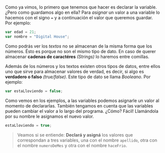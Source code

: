 Como ya vimos, lo primero que tenemos que hacer es declarar la variable. ¿Pero como guardamos algo en ella?
Para _asignar_ un valor a una variable lo hacemos con el signo `=` y a continuación el valor que queremos guardar.
Por ejemplo:

```javascript
var edad = 21;
var nombre = "Digital House";
```
Como podrás ver los _textos_ no se almacenan de la misma forma que los números. Ésto es porque no son el mismo tipo de dato. En caso de querer almacenar **cadenas de caractéres** _(Strings)_ lo haremos entre comillas.

Además de los números y los textos existen otros tipos de datos, entre ellos uno que sirve para almacenar valores de verdad, es decir, si algo es **verdadero o falso** _(true/false)_. Este tipo de dato se llama _Booleano_. Por ejemplo:

```javascript
var estaLloviendo = false;
```

Como vemos en los ejemplos, a las variables podemos asignarle un valor al momento de declararlas.
También tengamos en cuenta que las variables pueden cambiar el valor a lo largo del programa. ¿Cómo? Fácil! Llamándola por su nombre le asignamos el nuevo valor.

```javascript
estaLloviendo = true;
```

> Veamos si se entiende: **Declará y asigná** los valores que correspondan a tres variables, una con el nombre `apellido`, otra con el nombre `numeroDeMes` y otra con el nombre `haceFrio`.